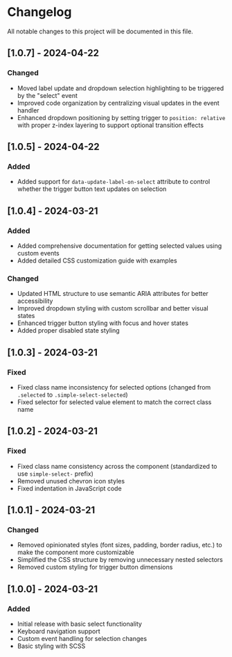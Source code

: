 # Changelog

All notable changes to this project will be documented in this file.

## [1.0.7] - 2024-04-22
### Changed
- Moved label update and dropdown selection highlighting to be triggered by the "select" event
- Improved code organization by centralizing visual updates in the event handler
- Enhanced dropdown positioning by setting trigger to `position: relative` with proper z-index layering to support optional transition effects

## [1.0.5] - 2024-04-22
### Added
- Added support for `data-update-label-on-select` attribute to control whether the trigger button text updates on selection

## [1.0.4] - 2024-03-21
### Added
- Added comprehensive documentation for getting selected values using custom events
- Added detailed CSS customization guide with examples
### Changed
- Updated HTML structure to use semantic ARIA attributes for better accessibility
- Improved dropdown styling with custom scrollbar and better visual states
- Enhanced trigger button styling with focus and hover states
- Added proper disabled state styling

## [1.0.3] - 2024-03-21
### Fixed
- Fixed class name inconsistency for selected options (changed from `.selected` to `.simple-select-selected`)
- Fixed selector for selected value element to match the correct class name

## [1.0.2] - 2024-03-21
### Fixed
- Fixed class name consistency across the component (standardized to use `simple-select-` prefix)
- Removed unused chevron icon styles
- Fixed indentation in JavaScript code

## [1.0.1] - 2024-03-21
### Changed
- Removed opinionated styles (font sizes, padding, border radius, etc.) to make the component more customizable
- Simplified the CSS structure by removing unnecessary nested selectors
- Removed custom styling for trigger button dimensions

## [1.0.0] - 2024-03-21
### Added
- Initial release with basic select functionality
- Keyboard navigation support
- Custom event handling for selection changes
- Basic styling with SCSS 